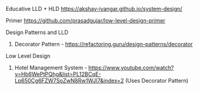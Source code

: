 Educative LLD + HLD
https://akshay-iyangar.github.io/system-design/

Primer https://github.com/prasadgujar/low-level-design-primer

Design Patterns and LLD

1. Decorator Pattern - https://refactoring.guru/design-patterns/decorator

Low Level Design 

1. Hotel Management System - https://www.youtube.com/watch?v=Hb6WePtPQhg&list=PL12BCqE-Lp650Cg6FZW7SoZwN8Rw1WJI7&index=2 (Uses Decorator Pattern)
